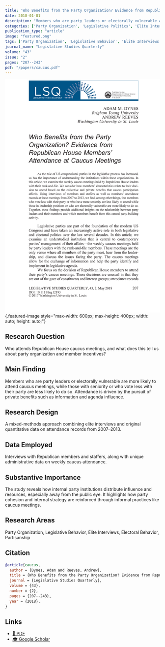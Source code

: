```yaml
---
title: 'Who Benefits from the Party Organization? Evidence from Republican House Members'' Attendance at Caucus Meetings'
date: 2018-01-01
description: "Members who are party leaders or electorally vulnerable are more likely to attend caucus meetings, while those with seniority or who vote less with their party are less likely to do so. Attendance is driven by the pursuit of private benefits such as information and agenda influence."
categories: ['Party Organization', 'Legislative Politics', 'Elite Interviews', 'Electoral Politics', 'Partisanship']
publication_type: "article"
image: "featured.png"
tags: ['Party Organization', 'Legislative Behavior', 'Elite Interviews', 'Electoral Behavior', 'Partisanship']
journal_name: "Legislative Studies Quarterly"
volume: "43"
issue: "2"
pages: "207--243"
pdf: "/papers/caucus.pdf"
---
```


![](featured.png){.featured-image style="max-width: 600px; max-height: 400px; width: auto; height: auto;"}

## Research Question

Who attends Republican House caucus meetings, and what does this tell us about party organization and member incentives?

## Main Finding

Members who are party leaders or electorally vulnerable are more likely to attend caucus meetings, while those with seniority or who vote less with their party are less likely to do so. Attendance is driven by the pursuit of private benefits such as information and agenda influence.

## Research Design

A mixed-methods approach combining elite interviews and original quantitative data on attendance records from 2007–2013.

## Data Employed

Interviews with Republican members and staffers, along with unique administrative data on weekly caucus attendance.

## Substantive Importance

The study reveals how internal party institutions distribute influence and resources, especially away from the public eye. It highlights how party cohesion and internal strategy are reinforced through informal practices like caucus meetings.

## Research Areas

Party Organization, Legislative Behavior, Elite Interviews, Electoral Behavior, Partisanship

## Citation

```bibtex
@article{caucus,
  author = {Dynes, Adam and Reeves, Andrew},
  title = {Who Benefits from the Party Organization? Evidence from Republican House Members' Attendance at Caucus Meetings},
  journal = {Legislative Studies Quarterly},
  volume = {43},
  number = {2},
  pages = {207--243},
  year = {2018},
}
```

## Links

- [📄 PDF](/papers/caucus.pdf)
- [🎓 Google Scholar](https://scholar.google.com/scholar?q=Who%20Benefits%20from%20the%20Party%20Organization%3F%20Evidence%20from%20Republican%20House%20Members%27%20Attendance%20at%20Caucus%20Meetings)